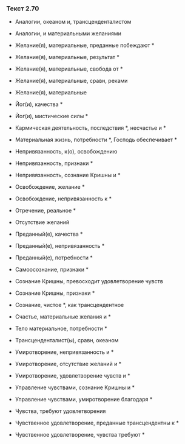 ### Текст 2.70

- Аналогии, океаном и, трансценденталистом

- Аналогии, и материальными желаниями

- Желание(я), материальные, преданные побеждают *

- Желание(я), материальные, результат *

- Желание(я), материальные, свобода от *

- Желание(я), материальные, сравн, реками

- Желание(я), материальные

- Йог(и), качества *

- Йог(и), мистические силы *

- Кармическая деятельность, последствия *, несчастье и *

- Материальная жизнь, потребности *, Господь обеспечивает *

- Непривязанность, к(о), освобождению

- Непривязанность, признаки *

- Непривязанность, сознание Кришны и *

- Освобождение, желание *

- Освобождение, непривязанность к *

- Отречение, реальное *

- Отсутствие желаний

- Преданный(е), качества *

- Преданный(е), непривязанность *

- Преданный(е), потребности *

- Самоосознание, признаки *

- Сознание Кришны, превосходит удовлетворение чувств

- Сознание Кришны, признаки *

- Сознание, чистое *, как трансцендентное

- Счастье, материальные желания и *

- Тело материальное, потребности *

- Трансценденталист(ы), сравн, океаном

- Умиротворение, непривязанность и *

- Умиротворение, отсутствие желаний и *

- Умиротворение, удовлетворение чувств и *

- Управление чувствами, сознание Кришны и *

- Управление чувствами, умиротворение благодаря *

- Чувства, требуют удовлетворения

- Чувственное удовлетворение, преданные трансцендентны к *

- Чувственное удовлетворение, чувства требуют *
	
